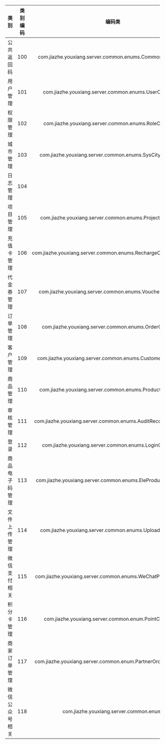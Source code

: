 | 类别 | 类别编码 | 编码类 |
| :---:| :---: | :---: |
| 公共返回码| 100 | com.jiazhe.youxiang.server.common.enums.CommonCodeEnum |
| 用户管理| 101 | com.jiazhe.youxiang.server.common.enums.UserCodeEnum |
| 权限管理| 102 | com.jiazhe.youxiang.server.common.enums.RoleCodeEnum |
| 城市管理| 103 | com.jiazhe.youxiang.server.common.enums.SysCityCodeEnum |
| 日志管理| 104 |  |
| 项目管理| 105 | com.jiazhe.youxiang.server.common.enums.ProjectCodeEnum |
| 充值卡管理| 106 | com.jiazhe.youxiang.server.common.enums.RechargeCardCodeEnum |
| 代金券管理| 107 |  com.jiazhe.youxiang.server.common.enums.VoucherCodeEnum |
| 订单管理| 108 | com.jiazhe.youxiang.server.common.enums.OrderCodeEnum |
| 客户管理| 109 | com.jiazhe.youxiang.server.common.enums.CustomerCodeEnum |
| 商品管理| 110 | com.jiazhe.youxiang.server.common.enums.ProductCodeEnum |
| 审核管理| 111 | com.jiazhe.youxiang.server.common.enums.AuditRecordCodeEnum |
| 登录   |112   |com.jiazhe.youxiang.server.common.enums.LoginCodeEnum|
| 商品电子码管理|113|com.jiazhe.youxiang.server.common.enums.EleProductCodeEnum |
| 文件上传管理|114|com.jiazhe.youxiang.server.common.enums.UploadCodeEnum |
|微信支付相关|115|com.jiazhe.youxiang.server.common.enums.WeChatPayCodeEnum|
|积分卡管理|116|com.jiazhe.youxiang.server.common.enum.PointCodeEnum|
|商家订单管理|117|com.jiazhe.youxiang.server.common.enum.PartnerOrderCodeEnum|
|微信公众号相关|118|com.jiazhe.youxiang.server.common.enum.|